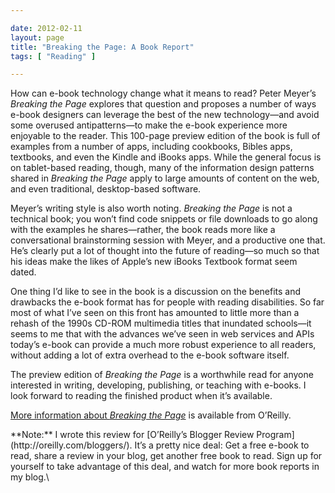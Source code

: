 ```yaml
---

date: 2012-02-11
layout: page
title: "Breaking the Page: A Book Report"
tags: [ "Reading" ]

---
```


How can e-book technology change what it means to read? Peter Meyer’s
*Breaking the Page* explores that question and proposes a number of ways
e-book designers can leverage the best of the new technology&mdash;and
avoid some overused antipatterns&mdash;to make the e-book experience
more enjoyable to the reader. This 100-page preview edition of the book
is full of examples from a number of apps, including cookbooks, Bibles
apps, textbooks, and even the Kindle and iBooks apps. While the general
focus is on tablet-based reading, though, many of the information design
patterns shared in *Breaking the Page* apply to large amounts of content
on the web, and even traditional, desktop-based software.

Meyer’s writing style is also worth noting. *Breaking the Page* is not a
technical book; you won’t find code snippets or file downloads to go
along with the examples he shares&mdash;rather, the book reads more like
a conversational brainstorming session with Meyer, and a productive one
that. He’s clearly put a lot of thought into the future of
reading&mdash;so much so that his ideas make the likes of Apple’s new
iBooks Textbook format seem dated.

One thing I’d like to see in the book is a discussion on the benefits
and drawbacks the e-book format has for people with reading
disabilities. So far most of what I’ve seen on this front has amounted
to little more than a rehash of the 1990s CD-ROM multimedia titles that
inundated schools&mdash;it seems to me that with the advances we’ve seen
in web services and APIs today’s e-book can provide a much more robust
experience to all readers, without adding a lot of extra overhead to the
e-book software itself.

The preview edition of *Breaking the Page* is a worthwhile read for
anyone interested in writing, developing, publishing, or teaching with
e-books. I look forward to reading the finished product when it’s
available.

[More information about *Breaking the
Page*](http://shop.oreilly.com/product/0636920020677.do) is available
from O’Reilly.

<div class="panel">
**Note:** I wrote this review for [O’Reilly’s Blogger Review
Program](http://oreilly.com/bloggers/). It’s a pretty nice deal: Get a
free e-book to read, share a review in your blog, get another free book
to read. Sign up for yourself to take advantage of this deal, and watch
for more book reports in my blog.\

</div>

